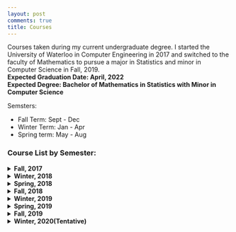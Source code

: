 ```yaml
---
layout: post
comments: true
title: Courses
---
```



Courses taken during my current undergraduate degree. I started the University of Waterloo in Computer Engineering in 2017 and switched to the faculty of Mathematics to pursue a major in Statistics and minor in Computer Science in Fall, 2019. <br>
**Expected Graduation Date: April, 2022** <br>
**Expected Degree: Bachelor of Mathematics in Statistics with Minor in Computer Science** <br>

Semsters:
* Fall Term: Sept - Dec <br>
* Winter Term: Jan - Apr <br>
* Spring term: May - Aug <br>

### Course List by Semester:

<details><summary><b>Fall, 2017</b></summary>
<p> 
<ul>
	<li> ECE 150: Fundamentals of Programming</li>
	<li> ECE 105: Classical Mechanics </li>
	<li>ECE 190: Engineering Profession and Practice</li>
	<li>CHE 102: Chemistry for Engineers </li>
	<li>MATH 115: Linear Algebra</li>
	<li>MATH 117: Calculus 1 for Engineering</li>
</ul>
</p>
</details>


<details><summary><b>Winter, 2018</b></summary>
<p> 
<ul>
	<li>PD 20: Engineering Workplace Skills I: Developing Reasoned Conclusions</li>
	<li>CO-OP 1: Technical Operations Intern @ Interset </li>
</ul>
</p>
</details>

<details><summary><b>Spring, 2018</b></summary>
<ul>
	<li>ECE 124: Digital Circuits</li>
	<li>ECE 140: Linear Circuits</li>
	<li>ECE 108: Discrete Mathematics</li>
	<li>ECE 106: Electricity and Magnetism</li>
	<li>Math 119: Calculus 2 for Engineering</li>

</ul>
</details>


<details><summary><b>Fall, 2018</b></summary>
<ul>
	<li>PD 21: Engineering Workplace Skills II: Developing Effectve Plans</li>
	<li>CO-OP 2: Data Analyst @ HelloGbye</li>
</ul>
</details>


<details><summary><b>Winter, 2019</b></summary>
<ul>
	<li>ECE 204: Numerical Methods</li>
	<li>ECE 240: Electronic Circuits</li>
	<li>ECE 222: Computer Design and Organization </li>
	<li>ECE 250: Algorithms and Data Structures</li>
	<li>ECE 205: Advanced Calculus 1 for Engineers</li>
	<li>ECE 290: Engineering Profession, Ethics, and Law</li>
</ul>
</details>

<details><summary><b>Spring, 2019</b></summary>
<ul>
	<li>PD 3: Communication</li>
	<li>CO-OP 3: Python NLP Intern @ Loom Analytics</li>
</ul>
</details>


<details><summary><b>Fall, 2019</b></summary>
<ul>
	<li>STAT 240: Probability (Advanced)</li>
	<li>MATH 235: Linear ALgebra 2</li>
	<li>MATH 237: Calculus 3</li>
	<li>MATH 135: Introduction to Algebra</li>
	<li>SPCOM 100: Interpersonal Communication</li>
	<li>PD 11: Technical Report Writing</li>
</ul>
</details>

<details><summary><b>Winter, 2020(Tentative)</b></summary>
<ul>
	<li>STAT 241: Statistics (Advanced)</li>
	<li>STAT 333: Applied Probability</li>
	<li>MATH 239: Introduction to Combinatorics</li>
	<li>CS 245: Logic and Computation</li>
	<li>CS 246: Object-Oriented Software Development</li>
</ul>
</details>


















